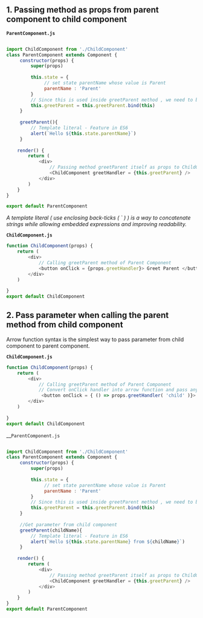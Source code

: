 ## 1. Passing method as props from parent component to child component    

__`ParentComponent.js`__

``` JavaScript

import ChildComponent from './ChildComponent'
class ParentComponent extends Component {
     constructor(props) {
         super(props)
     
         this.state = {
              // set state parentName whose value is Parent
              parentName : 'Parent'
         }
         // Since this is used inside greetParent method , we need to bind the method with this keyword. 
         this.greetParent = this.greetParent.bind(this)
     }
     
     greetParent(){
         // Template literal - Feature in ES6
         alert(`Hello ${this.state.parentName}`)
     }
     
    render() {
        return (
            <div>
                // Passing method greetParent itself as props to ChildComponent where greetHandler is an attribute
                <ChildComponent greetHandler = {this.greetParent} />
            </div>
        )
    }
}

export default ParentComponent
```

_A template literal ( use enclosing back-ticks ( ` ) ) is a way to concatenate strings while allowing embedded expressions and improving readability._    

__`ChildComponent.js`__

``` JavaScript
function ChildComponent(props) {
    return (
        <div>
            // Calling greetParent method of Parent Component
            <button onClick = {props.greetHandler}> Greet Parent </button>
        </div>
    )
    
}
export default ChildComponent
```
## 2. Pass parameter when calling the parent method from child component

Arrow function syntax is the simplest way to pass parameter from child component to parent component.    

__`ChildComponent.js`__

``` JavaScript
function ChildComponent(props) {
    return (
        <div>
            // Calling greetParent method of Parent Component
            // Convert onClick handler into arrow function and pass any number of parameter
             <button onClick = { () => props.greetHandler( 'child' )}> Greet Parent </button>
        </div>
    )
    
}
export default ChildComponent
```    

__`ParentComponent.js`

``` JavaScript

import ChildComponent from './ChildComponent'
class ParentComponent extends Component {
     constructor(props) {
         super(props)
     
         this.state = {
              // set state parentName whose value is Parent
              parentName : 'Parent'
         }
         // Since this is used inside greetParent method , we need to bind the method with this keyword. 
         this.greetParent = this.greetParent.bind(this)
     }
     
     //Get parameter from child component
     greetParent(childName){
         // Template literal - Feature in ES6
         alert(`Hello ${this.state.parentName} from ${childName}`)
     }
     
    render() {
        return (
            <div>
                // Passing method greetParent itself as props to ChildComponent where greetHandler is an attribute
                <ChildComponent greetHandler = {this.greetParent} />
            </div>
        )
    }
}
export default ParentComponent

```

